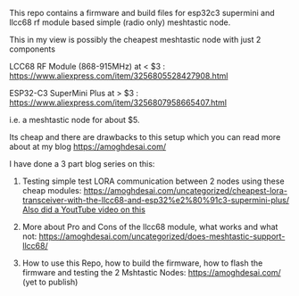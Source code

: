 This repo contains a firmware and build files for esp32c3 supermini and llcc68 rf module based simple (radio only) meshtastic node.

This in my view is possibly the cheapest meshtastic node with just 2 components

LCC68 RF Module (868-915MHz) at < $3 : https://www.aliexpress.com/item/3256805528427908.html

ESP32-C3 SuperMini Plus at > $3 : https://www.aliexpress.com/item/3256807958665407.html

i.e. a meshtastic node for about $5.

Its cheap and there are drawbacks to this setup which you can read more about at my blog https://amoghdesai.com/

I have done a 3 part blog series on this:
1. Testing simple test LORA communication between 2 nodes using these cheap modules: https://amoghdesai.com/uncategorized/cheapest-lora-transceiver-with-the-llcc68-and-esp32%e2%80%91c3-supermini-plus/  [Also did a YoutTube video on this](https://www.youtube.com/watch?v=OFPbiupgmm0)

2. More about Pro and Cons of the llcc68 module, what works and what not: https://amoghdesai.com/uncategorized/does-meshtastic-support-llcc68/

3. How to use this Repo, how to build the firmware, how to flash the firmware and testing the 2 Mshtastic Nodes: https://amoghdesai.com/ (yet to publish)


